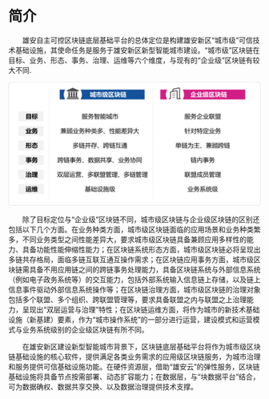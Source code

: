 # 简介
&emsp;&emsp;雄安自主可控区块链底层基础平台的总体定位是构建雄安新区“城市级”可信技术基础设施，其使命任务是服务于雄安新区新型智能城市建设。“城市级”区块链在目标、业务、形态、事务、治理、运维等六个维度，与现有的“企业级”区块链有较大不同.

![](img/aim.png)

&emsp;&emsp;除了目标定位与“企业级”区块链不同，城市级区块链与企业级区块链的区别还包括以下几个方面。在业务种类方面，城市级区块链面临的应用场景和业务种类繁多，不同业务类型之间性能差异大，要求城市级区块链具备兼顾应用多样性的能力、具备功能性能伸缩性能力；在区块链系统形态方面，城市级区块链必将呈现出多链共存格局，面临多链互联互通互操作需求；在区块链应用事务方面，城市级区块链需具备不用应用链之间的跨链事务处理能力，具备区块链系统与外部信息系统（例如电子政务系统等）的交互能力，包括外部系统输入信息链上存储，以及链上信息事件驱动外部信息系统操作等；在区块链治理方面，城市级区块链的治理对象包括多个联盟、多个组织、跨联盟管理等，要求具备联盟之内与联盟之上治理能力，呈现出“双层运营与治理”特性；在区块链运维方面，将作为城市的新技术基础设施（新基建）要素，作为“城市操作系统”的一部分进行运营，建设模式和运营模式与业务系统级别的企业级区块链有所不同。

&emsp;&emsp;在雄安新区建设新型智能城市背景下，区块链底层基础平台将作为城市级区块链基础设施的核心软件，提供满足各类业务需求的应用级区块链服务，为城市治理和服务提供可信基础设施功能。在硬件资源层，借助“雄安云”的弹性服务，区块链基础设施将具备节点按需部署、动态扩容能力；在数据层，与“块数据平台”结合，可为数据确权、数据共享交换、以及数据治理提供技术支撑。
